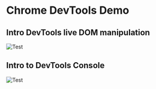 # Chrome DevTools Demo

## Intro DevTools live DOM manipulation
![Test](https://github.com/leonardo1710/WebEngineeringSDE/blob/main/1RoadmapAndFundamentals/DevToolsDOMManipulation.gif)

## Intro to DevTools Console
![Test](https://github.com/leonardo1710/WebEngineeringSDE/blob/main/1RoadmapAndFundamentals/DevToolsConsole.gif)


